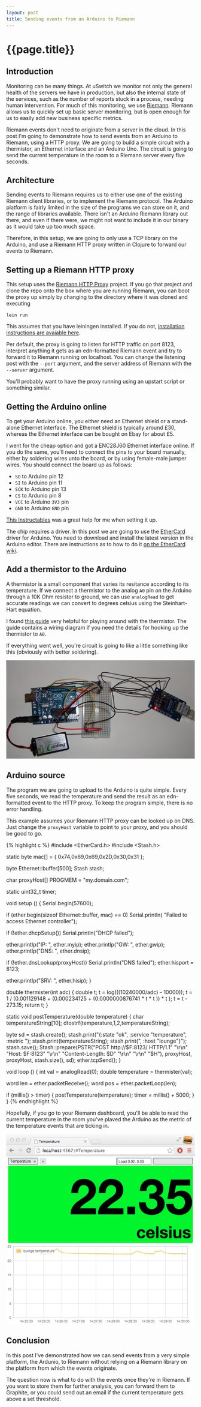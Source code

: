 ```yaml
---
layout: post
title: Sending events from an Arduino to Riemann
---
```


# {{page.title}}

## Introduction

Monitoring can be many things. At uSwitch we monitor not only the
general health of the servers we have in production, but also the
internal state of the services, such as the number of reports stuck in a
process, needing human intervention. For much of this monitoring, we use
[Riemann](http://riemann.io). Riemann allows us to quickly set up basic
server monitoring, but is open enough for us to easily add new business
specific metrics.

Riemann events don't need to originate from a server in the cloud. In
this post I'm going to demonstrate how to send events from an Arduino to
Riemann, using a HTTP proxy. We are going to build a simple circuit with
a thermistor, an Ethernet interface and an Arduino Uno. The circuit is
going to send the current temperature in the room to a Riemann server
every five seconds.

## Architecture

Sending events to Riemann requires us to either use one of the existing
Riemann client libraries, or to implement the Riemann protocol. The
Arduino platform is fairly limited in the size of the programs we can
store on it, and the range of libraries available. There isn't an
Arduino Riemann library out there, and even if there were, we might not
want to include it in our binary as it would take up too much space.

Therefore, in this setup, we are going to only use a TCP library on the
Arduino, and use a Riemann HTTP proxy written in Clojure to forward our
events to Riemann.

## Setting up a Riemann HTTP proxy

This setup uses the
[Riemann HTTP Proxy](https://github.com/tgk/riemann-http-proxy)
project. If you go that project and clone the repo onto the box where
you are running Riemann, you can boot the proxy up simply by changing to
the directory where it was cloned and executing

    lein run

This assumes that you have leiningen installed. If you do not,
[installation instructions are avaiable here](http://leiningen.org/).

Per default, the proxy is going to listen for HTTP traffic on port 8123,
interpret anything it gets as an edn-formatted Riemann event and try to
forward it to Riemann running on localhost. You can change the listening
post with the `--port` argument, and the server address of Riemann with
the `--server` argument.

You'll probably want to have the proxy running using an upstart script
or something similar.

## Getting the Arduino online

To get your Arduino online, you either need an Ethernet shield or a
stand-alone Ethernet interface. The Ethernet shield is typically around
&pound;30, whereas the Ethernet interface can be bought on Ebay for
about &pound;5.

I went for the cheap option and got a ENC28J60 Ethernet interface
online. If you do the same, you'll need to connect the pins to your
board manually, either by soldering wires unto the board, or by using
female-male jumper wires. You should connect the board up as follows:

- `SO` to Arduino pin 12
- `SI` to Arduino pin 11
- `SCK` to Arduino pin 13
- `CS` to Ardunio pin 8
- `VCC` to Arduino `3V3` pin
- `GND` to Arduino `GND` pin

[This Instructables](http://www.instructables.com/id/Add-Ethernet-to-any-Arduino-project-for-less-than-/#step2)
was a great help for me when setting it up.

The chip requires a driver. In this post we are going to use the
[EtherCard](https://github.com/jcw/ethercard) driver for Arduino. You
need to download and install the latest version in the Arduino
editor. There are instructions as to how to do it
[on the EtherCard wiki](http://jeelabs.net/projects/ethercard/wiki).

## Add a thermistor to the Arduino

A thermistor is a small component that varies its resitance according to
its temperature. If we connect a thermistor to the analog `A0` pin on
the Arduino through a 10K Ohm resistor to ground, we can use
`analogRead` to get accurate readings we can convert to degrees celsius
using the Steinhart-Hart equation.

I found
[this guide](http://computers.tutsplus.com/tutorials/how-to-read-temperatures-with-arduino--mac-53714)
very helpful for playing around with the thermistor. The guide contains a wiring diagram if you need the details for hooking up the thermistor to `A0`.

If everything went well, you're circuit is going to like a little something like this (obviously with better soldering).

![Arduino setup with Ethernet addapter and thermistor](/images/sending-events-from-arduino-to-riemann/setup.jpg)

## Arduino source

The program we are going to upload to the Arduino is quite simple. Every
five seconds, we read the temperature and send the result as an
edn-formatted event to the HTTP proxy. To keep the program simple, there
is no error handling.

This example assumes your Riemann HTTP proxy can be looked up on
DNS. Just change the `proxyHost` variable to point to your proxy, and
you should be good to go.

{% highlight c %}
#include <EtherCard.h>
#include <Stash.h>

static byte mac[] = { 0x74,0x69,0x69,0x2D,0x30,0x31 };

byte Ethernet::buffer[500];
Stash stash;

char proxyHost[] PROGMEM = "my.domain.com";

static uint32_t timer;

void setup () {
  Serial.begin(57600);

  if (ether.begin(sizeof Ethernet::buffer, mac) == 0)
    Serial.println( "Failed to access Ethernet controller");

  if (!ether.dhcpSetup())
    Serial.println("DHCP failed");

  ether.printIp("IP:  ", ether.myip);
  ether.printIp("GW:  ", ether.gwip);
  ether.printIp("DNS: ", ether.dnsip);

  if (!ether.dnsLookup(proxyHost))
    Serial.println("DNS failed");
  ether.hisport  =  8123;

  ether.printIp("SRV: ", ether.hisip);
}

double thermister(int adc) {
  double t;
  t = log(((10240000/adc) - 10000));
  t = 1 / (0.001129148 + (0.000234125 + (0.0000000876741 * t * t )) * t );
  t = t - 273.15;
  return t;
}

static void postTemperature(double temperature) {
  char temperatureString[10];
  dtostrf(temperature,1,2,temperatureString);

  byte sd = stash.create();
  stash.print("{:state \"ok\", :service \"temperature\", :metric ");
  stash.print(temperatureString);
  stash.print(", :host \"lounge\"}");
  stash.save();
  Stash::prepare(PSTR("POST http://$F:8123/ HTTP/1.1" "\r\n"
                      "Host: $F:8123" "\r\n"
                       "Content-Length: $D" "\r\n"
                       "\r\n"
                       "$H"),
                 proxyHost, proxyHost, stash.size(), sd);
  ether.tcpSend();
}

void loop () {
  int val = analogRead(0);
  double temperature = thermister(val);

  word len = ether.packetReceive();
  word pos = ether.packetLoop(len);

  if (millis() > timer) {
    postTemperature(temperature);
    timer = millis() + 5000;
  }
}
{% endhighlight %}

Hopefully, if you go to your Riemann dashboard, you'll be able to read
the current temperature in the room you've plaved the Arduino as the
metric of the temperature events that are ticking in.

![A Riemann dashboard with the temperature in my lounge - toasty!](/images/sending-events-from-arduino-to-riemann/dashboard.png)

## Conclusion

In this post I've demonstrated how we can send events from a very simple
platform, the Ardunio, to Riemann without relying on a Riemann library
on the platform from which the events originate.

The question now is what to do with the events once they're in
Riemann. If you want to store them for further analysis, you can forward
them to Graphite, or you could send out an email if the current
temperature gets above a set threshold.
